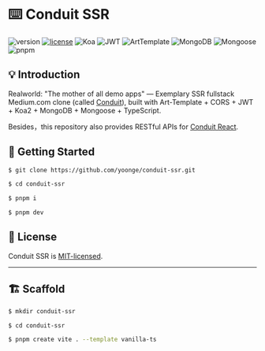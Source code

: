 # ⌨️ Conduit SSR

![version](https://img.shields.io/badge/version-0.2.0-green) [![license](https://img.shields.io/badge/license-MIT-blue)](./LICENSE) ![Koa](https://img.shields.io/badge/Koa-%5E2.14.2-fuchsia) ![JWT](https://img.shields.io/badge/JWT-%5E9.0.0-00f3e6) ![ArtTemplate](https://img.shields.io/badge/ArtTemplate-%5E4.13.2-0f83cd) ![MongoDB](https://img.shields.io/badge/MongoDB-%5E5.1.0-00ed64) ![Mongoose](https://img.shields.io/badge/Mongoose-%5E7.0.3-880000) ![pnpm](https://img.shields.io/badge/pnpm-8.15.6-f69220)


## 💡 Introduction

Realworld: "The mother of all demo apps" — Exemplary SSR fullstack Medium.com clone (called [Conduit](https://github.com/yoonge/conduit-ssr)), built with Art-Template + CORS + JWT + Koa2 + MongoDB + Mongoose + TypeScript.

Besides，this repository also provides RESTful APIs for [Conduit React](https://github.com/yoonge/conduit-react).


## 🔰 Getting Started

```sh
$ git clone https://github.com/yoonge/conduit-ssr.git

$ cd conduit-ssr

$ pnpm i

$ pnpm dev
```


<!-- ## 📁 Index -->


<!-- ## ⚡ Features -->


<!-- ## 📌 TODO -->


## 📄 License

Conduit SSR is [MIT-licensed](./LICENSE).


<!-- ## 🔗 Links -->


----


## 🏗️ Scaffold

```sh
$ mkdir conduit-ssr

$ cd conduit-ssr

$ pnpm create vite . --template vanilla-ts
```


